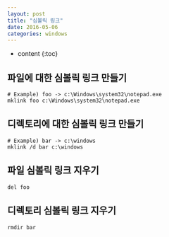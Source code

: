 ```yaml
---
layout: post
title: "심볼릭 링크"
date: 2016-05-06
categories: windows
---
```


* content
{:toc}

## 파일에 대한 심볼릭 링크 만들기

```
# Example) foo -> c:\Windows\system32\notepad.exe
mklink foo c:\Windows\system32\notepad.exe
```


## 디렉토리에 대한 심볼릭 링크 만들기

```
# Example) bar -> c:\windows
mklink /d bar c:\windows
```


## 파일 심볼릭 링크 지우기

```
del foo
```


## 디렉토리 심볼릭 링크 지우기

```
rmdir bar
```
